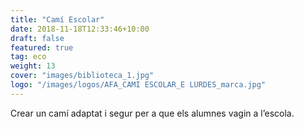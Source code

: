 ```yaml
---
title: "Camí Escolar"
date: 2018-11-18T12:33:46+10:00
draft: false
featured: true
tag: eco
weight: 13
cover: "images/biblioteca_1.jpg"
logo: "/images/logos/AFA_CAMI ESCOLAR_E LURDES_marca.jpg"
---
```


Crear un camí adaptat i segur per a que els alumnes vagin a l’escola.